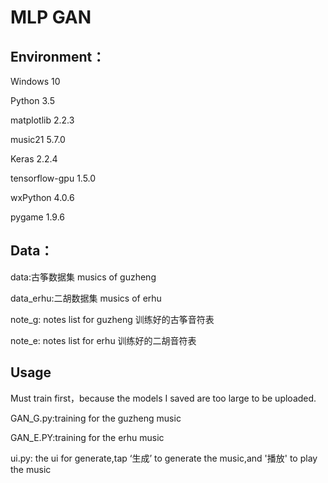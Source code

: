 # MLP GAN
## Environment：
Windows 10

Python 3.5

matplotlib             2.2.3

music21                5.7.0

Keras                  2.2.4

tensorflow-gpu         1.5.0

wxPython               4.0.6

pygame                 1.9.6



## Data：
data:古筝数据集 musics of guzheng

data_erhu:二胡数据集 musics of erhu

note_g: notes list for guzheng  训练好的古筝音符表

note_e: notes list for erhu     训练好的二胡音符表 

## Usage

Must train first，because the models I saved are too large to be uploaded.

GAN_G.py:training for the guzheng music

GAN_E.PY:training for the erhu music

ui.py: the ui for generate,tap ‘生成’ to generate the music,and '播放' to play the music

